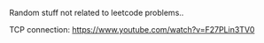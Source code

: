 Random stuff not related to leetcode problems..

TCP connection:
https://www.youtube.com/watch?v=F27PLin3TV0
